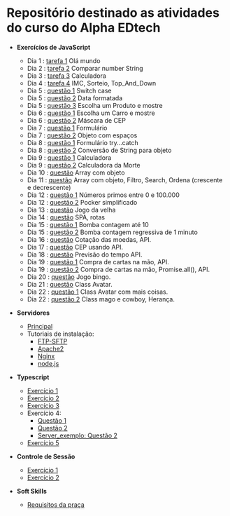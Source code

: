 # Repositório destinado as atividades do curso do Alpha EDtech
* **Exercícios de JavaScript**
  * Dia 1 : [tarefa 1](https://github.com/rickEDU/AlphaED/tree/main/JS/ex1) Olá mundo
  * Dia 2 : [tarefa 2](https://github.com/rickEDU/AlphaED/tree/main/JS/ex2) Comparar number String
  * Dia 3 : [tarefa 3](https://github.com/rickEDU/AlphaED/tree/main/JS/ex3) Calculadora
  * Dia 4 : [tarefa 4](https://github.com/rickEDU/AlphaED/tree/main/JS/ex4) IMC, Sorteio, Top_And_Down 
  * Dia 5 : [questão 1](https://github.com/rickEDU/AlphaED/tree/main/JS/ex5_A) Switch case
  * Dia 5 : [questão 2](https://github.com/rickEDU/AlphaED/tree/main/JS/ex5_B) Data formatada
  * Dia 5 : [questão 3](https://github.com/rickEDU/AlphaED/tree/main/JS/ex5_C) Escolha um Produto e mostre
  * Dia 6 : [questão 1](https://github.com/rickEDU/AlphaED/tree/main/JS/ex6_A) Escolha um Carro e mostre
  * Dia 6 : [questão 2](https://github.com/rickEDU/AlphaED/tree/main/JS/ex6_B) Máscara de CEP
  * Dia 7 : [questão 1](https://github.com/rickEDU/AlphaED/tree/main/JS/ex7_A) Formulário
  * Dia 7 : [questão 2](https://github.com/rickEDU/AlphaED/tree/main/JS/ex7_B) Objeto com espaços
  * Dia 8 : [questão 1](https://github.com/rickEDU/AlphaED/tree/main/JS/ex8_A) Formulário try...catch
  * Dia 8 : [questão 2](https://github.com/rickEDU/AlphaED/tree/main/JS/ex8_B) Conversão de String para objeto
  * Dia 9 : [questão 1](https://github.com/rickEDU/AlphaED/tree/main/JS/ex9_A) Calculadora
  * Dia 9 : [questão 2](https://github.com/rickEDU/AlphaED/tree/main/JS/ex9_B) Calculadora da Morte
  * Dia 10 : [questão](https://github.com/rickEDU/AlphaED/tree/main/JS/ex10) Array com objeto
  * Dia 11 : [questão](https://github.com/rickEDU/AlphaED/tree/main/JS/ex11) Array com objeto, Filtro, Search, Ordena (crescente e decrescente)
  * Dia 12 : [questão 1](https://github.com/rickEDU/AlphaED/tree/main/JS/ex12_A) Números primos entre 0 e 100.000
  * Dia 12 : [questão 2](https://github.com/rickEDU/AlphaED/tree/main/JS/ex12_B) Pocker simplificado
  * Dia 13 : [questão](https://github.com/rickEDU/AlphaED/tree/main/JS/ex13) Jogo da velha
  * Dia 14 : [questão](https://github.com/rickEDU/AlphaED/tree/main/JS/ex14) SPA, rotas
  * Dia 15 : [questão 1](https://github.com/rickEDU/AlphaED/tree/main/JS/ex15_A) Bomba contagem até 10
  * Dia 15 : [questão 2](https://github.com/rickEDU/AlphaED/tree/main/JS/ex15_B) Bomba contagem regressiva de 1 minuto
  * Dia 16 : [questão](https://github.com/rickEDU/AlphaED/tree/main/JS/ex16) Cotação das moedas, API.
  * Dia 17 : [questão](https://github.com/rickEDU/AlphaED/tree/main/JS/ex17) CEP usando API.
  * Dia 18 : [questão](https://github.com/rickEDU/AlphaED/tree/main/JS/ex18) Previsão do tempo API.
  * Dia 19 : [questão 1](https://github.com/rickEDU/AlphaED/tree/main/JS/ex19_A) Compra de cartas na mão, API.
  * Dia 19 : [questão 2](https://github.com/rickEDU/AlphaED/tree/main/JS/ex19_B) Compra de cartas na mão, Promise.all(), API.
  * Dia 20 : [questão](https://github.com/rickEDU/AlphaED/tree/main/JS/ex20) Jogo bingo.
  * Dia 21 : [questão](https://github.com/rickEDU/AlphaED/tree/main/JS/ex21) Class Avatar.
  * Dia 22 : [questão 1](https://github.com/rickEDU/AlphaED/tree/main/JS/ex22_A) Class Avatar com mais coisas.
  * Dia 22 : [questão 2](https://github.com/rickEDU/AlphaED/tree/main/JS/ex22_B) Class mago e cowboy, Herança.

 * **Servidores**
    * [Principal](https://github.com/rickEDU/AlphaED/tree/main/Servidores)
    * Tutoriais de instalação:
      * [FTP-SFTP](https://github.com/rickEDU/AlphaED/blob/main/Servidores/ftp-sftp.md)
      * [Apache2](https://github.com/rickEDU/AlphaED/blob/main/Servidores/apache.md)
      * [Nginx](https://github.com/rickEDU/AlphaED/blob/main/Servidores/nginx.md)
      * [node.js](https://github.com/rickEDU/AlphaED/blob/main/Servidores/nodejs.md)
  * **Typescript**
    * [Exercício 1](https://github.com/rickEDU/AlphaED/tree/main/Typescript/ex1)
    * [Exercício 2](https://github.com/rickEDU/AlphaED/tree/main/Typescript/ex2)
    * [Exercício 3](https://github.com/rickEDU/AlphaED/tree/main/Typescript/ex3)
    * Exercício 4:
      * [Questão 1](https://github.com/rickEDU/AlphaED/tree/main/Typescript/ex4/q1)
      * [Questão 2](https://github.com/rickEDU/AlphaED/tree/main/Typescript/ex4/q2)
      * [Server_exemplo: Questão 2](https://github.com/rickEDU/AlphaED/tree/main/Typescript/ex4/q2_server)
    * [Exercício 5](https://github.com/rickEDU/AlphaED/tree/main/Typescript/ex5/q1)
  * **Controle de Sessão**
    * [Exercício 1](https://github.com/rickEDU/AlphaED/tree/main/Controle%20de%20sess%C3%A3o/controleEx1_q2)
    * [Exercício 2](https://github.com/rickEDU/AlphaED/tree/main/Controle%20de%20sess%C3%A3o/controleEx2_q3)
  * **Soft Skills**
    * [Requisitos da praça](https://github.com/rickEDU/AlphaED/blob/main/soft_skills/requisitos.md)
